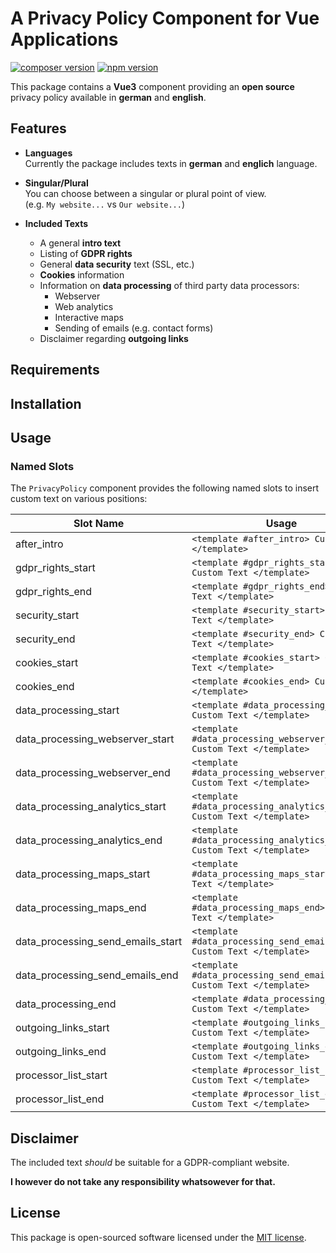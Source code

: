 # A Privacy Policy Component for Vue Applications

[![composer version](https://poser.pugx.org/webflorist/privacy-policy-vue/v/stable)](https://packagist.org/packages/webflorist/privacy-policy-vue)
[![npm version](https://img.shields.io/npm/v/@webflorist/privacy-policy-vue.svg)](https://www.npmjs.com/package/@webflorist/privacy-policy-vue)

This package contains a **Vue3** component providing an **open source** privacy policy available in **german** and **english**.

## Features

-   **Languages**  
    Currently the package includes texts in **german** and **englich** language.

-   **Singular/Plural**  
    You can choose between a singular or plural point of view.  
    (e.g. `My website...` vs `Our website...`)

-   **Included Texts**

    -   A general **intro text**
    -   Listing of **GDPR rights**
    -   General **data security** text (SSL, etc.)
    -   **Cookies** information
    -   Information on **data processing** of third party data processors:
        -   Webserver
        -   Web analytics
        -   Interactive maps
        -   Sending of emails (e.g. contact forms)
    -   Disclaimer regarding **outgoing links**

## Requirements

## Installation

## Usage

### Named Slots

The `PrivacyPolicy` component provides the following named slots to insert custom text on various positions:

| Slot Name                         | Usage                                                                   |
| --------------------------------- | ----------------------------------------------------------------------- |
| after_intro                       | `<template #after_intro> Custom Text </template>`                       |
| gdpr_rights_start                 | `<template #gdpr_rights_start> Custom Text </template>`                 |
| gdpr_rights_end                   | `<template #gdpr_rights_end> Custom Text </template>`                   |
| security_start                    | `<template #security_start> Custom Text </template>`                    |
| security_end                      | `<template #security_end> Custom Text </template>`                      |
| cookies_start                     | `<template #cookies_start> Custom Text </template>`                     |
| cookies_end                       | `<template #cookies_end> Custom Text </template>`                       |
| data_processing_start             | `<template #data_processing_start> Custom Text </template>`             |
| data_processing_webserver_start   | `<template #data_processing_webserver_start> Custom Text </template>`   |
| data_processing_webserver_end     | `<template #data_processing_webserver_end> Custom Text </template>`     |
| data_processing_analytics_start   | `<template #data_processing_analytics_start> Custom Text </template>`   |
| data_processing_analytics_end     | `<template #data_processing_analytics_end> Custom Text </template>`     |
| data_processing_maps_start        | `<template #data_processing_maps_start> Custom Text </template>`        |
| data_processing_maps_end          | `<template #data_processing_maps_end> Custom Text </template>`          |
| data_processing_send_emails_start | `<template #data_processing_send_emails_start> Custom Text </template>` |
| data_processing_send_emails_end   | `<template #data_processing_send_emails_end> Custom Text </template>`   |
| data_processing_end               | `<template #data_processing_end> Custom Text </template>`               |
| outgoing_links_start              | `<template #outgoing_links_start> Custom Text </template>`              |
| outgoing_links_end                | `<template #outgoing_links_end> Custom Text </template>`                |
| processor_list_start              | `<template #processor_list_start> Custom Text </template>`              |
| processor_list_end                | `<template #processor_list_end> Custom Text </template>`                |

## Disclaimer

The included text _should_ be suitable for a GDPR-compliant website.

**I however do not take any responsibility whatsowever for that.**

## License

This package is open-sourced software licensed under the [MIT license](https://github.com/laravel/framework/blob/8.x/LICENSE.md).
